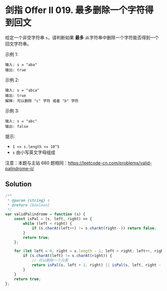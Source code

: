 # 剑指 Offer II 019. 最多删除一个字符得到回文

给定一个非空字符串 `s`，请判断如果 **最多** 从字符串中删除一个字符能否得到一个回文字符串。

示例 1:

```
输入: s = "aba"
输出: true
```

示例 2:

```
输入: s = "abca"
输出: true
解释: 可以删除 "c" 字符 或者 "b" 字符
```

示例 3:

```
输入: s = "abc"
输出: false
```

提示:

-   `1 <= s.length <= 10^5`
-   `s` 由小写英文字母组成

注意：本题与主站 680 题相同：https://leetcode-cn.com/problems/valid-palindrome-ii/

## Solution

```javascript
/**
 * @param {string} s
 * @return {boolean}
 */
var validPalindrome = function (s) {
    const isPal = (s, left, right) => {
        while (left < right) {
            if (s.charAt(left++) != s.charAt(right--)) return false;
        }
        return true;
    };

    for (let left = 0, right = s.length - 1; left < right; left++, right--) {
        if (s.charAt(left) != s.charAt(right)) {
            // 可以删除一个元素
            return isPal(s, left + 1, right) || isPal(s, left, right - 1);
        }
    }
    return true;
};
```
